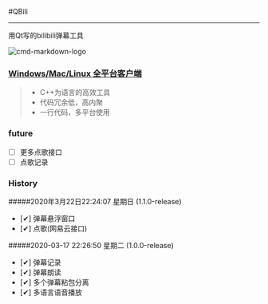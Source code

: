 #QBili 

------

用Qt写的bilibili弹幕工具

![cmd-markdown-logo](https://chunsource.top/main.png)
### [Windows/Mac/Linux 全平台客户端](https://github.com/ChunSource/QBili/releases/tag/1.1.0)

> * C++为语言的高效工具
> * 代码冗余低，高内聚
> * 一行代码，多平台使用

### future
- [ ] 更多点歌接口
- [ ] 点歌记录

### History

#####2020年3月22日22:24:07 星期日 (1.1.0-release)
- [✔] 弹幕悬浮窗口
- [✔] 点歌(网易云接口)

#####2020-03-17 22:26:50 星期二 (1.0.0-release)
- [✔] 弹幕记录
- [✔] 弹幕朗读
- [✔] 多个弹幕粘包分离
- [✔] 多语言语音播放

